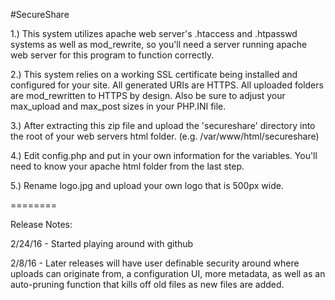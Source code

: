 #SecureShare

1.) This system utilizes apache web server's .htaccess and .htpasswd systems as well as mod_rewrite, so you'll need a server running apache web server for this program to function correctly.

2.) This system relies on a working SSL certificate being installed and configured for your site. All generated URIs are HTTPS. All uploaded folders are mod_rewritten to HTTPS by design. Also be sure to adjust your max_upload and max_post sizes in your PHP.INI file.

3.) After extracting this zip file and upload the 'secureshare' directory into the root of your web servers html folder. (e.g. /var/www/html/secureshare)

4.) Edit config.php and put in your own information for the variables. You'll need to know your apache html folder from the last step.

5.) Rename logo.jpg and upload your own logo that is 500px wide.

========

Release Notes:

2/24/16 - Started playing around with github

2/8/16 - Later releases will have user definable security around where uploads can originate from, a configuration UI, more metadata, as well as an auto-pruning function that kills off old files as new files are added.

